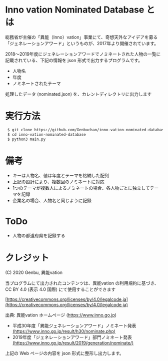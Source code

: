 # Inno vation Nominated Database とは

総務省が主催の「異能（Inno）vation」事業にて、奇想天外なアイデアを募る「ジェネレーションアワード」というものが、2017年より開催されています。

2018〜2019年度にジェネレーションアワードでノミネートされた人物の一覧に記載されている、下記の情報を json 形式で出力するプログラムです。

- 人物名
- 年度
- ノミネートされたテーマ

処理したデータ (nominated.json) を、カレントディレクトリに出力します

# 実行方法

```bash
 $ git clone https://github.com/Genbuchan/inno-vation-nominated-database.git
 $ cd inno-vation-nominated-database
 $ python3 main.py
```

# 備考
- キーは人物名、値は年度とテーマを格納した配列
- 上記の設計により、複数回のノミネートに対応
- 1つのテーマが複数人によるノミネートの場合、各人物ごとに独立してテーマを記録
- 企業名の場合、人物名と同じように記録

# ToDo
- 人物の都道府県を記録する

# クレジット
(C) 2020 Genbu, 異能vation

当プログラムにて出力されたコンテンツは、異能vation の利用規約に基づき、CC BY 4.0 (表示 4.0 国際) にて使用することができます

[https://creativecommons.org/licenses/by/4.0/legalcode.ja](https://creativecommons.org/licenses/by/4.0/legalcode.ja)

出典: 異能vation ホームページ (https://www.inno.go.jp)

- 平成30年度「異能ジェネレーションアワード」ノミネート発表[(https://www.inno.go.jp/result/h30/nominate.php)](https://www.inno.go.jp/result/h30/nominate.php)
- 2019年度「ジェネレーションアワード」部門ノミネート発表[(https://www.inno.go.jp/result/2019/generation/nominate/)](https://www.inno.go.jp/result/2019/generation/nominate/)

上記の Web ページの内容を json 形式に整形し出力します。